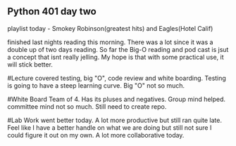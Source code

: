 ## Python 401 day two
playlist today - Smokey Robinson(greatest hits) and Eagles(Hotel Calif)

finished last nights reading this morning.  There was a lot since it was a double up of two days reading. So far the Big-O reading and pod cast is jsut a concept that isnt really jelling.  My hope is that with some practical use, it will stick better. 

#Lecture
covered testing,  big "O", code review and white boarding. Testing is going to have a steep learning curve.  Big "O" not so much.

#White Board
Team of 4.  Has its pluses and negatives. Group mind helped.  committee mind not so much.  Still need to create repo.

#Lab 
Work went better today.  A lot more productive but still ran quite late. Feel like I have a better handle on what we are doing but still not sure I could figure it out on my own.  A lot more collaborative today. 